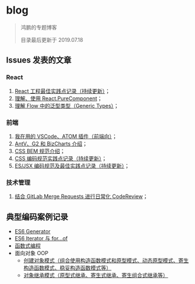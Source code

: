 # blog

> 鸿鹏的专题博客
>
> 目录最后更新于 2019.07.18

## Issues 发表的文章

### React

1. [React 工程最佳实践点记录（持续更新）](https://github.com/AnHongpeng/blog/issues/2)；
2. [理解、使用 React.PureComponent](https://github.com/AnHongpeng/blog/issues/5)；
3. [理解 Flow 中的泛型类型（Generic Types）](https://github.com/AnHongpeng/blog/issues/14)；

### 前端

1. [我在用的 VSCode、ATOM 插件（前端向）](https://github.com/AnHongpeng/blog/issues/1)；
2. [AntV、G2 和 BizCharts 介绍](https://github.com/AnHongpeng/blog/issues/4)；
3. [CSS BEM 规范介绍](https://github.com/AnHongpeng/blog/issues/6)；
4. [CSS 编码规范实践点记录（持续更新）](https://github.com/AnHongpeng/blog/issues/7)；
5. [ES/JSX 编码规范及最佳实践点记录（持续更新）](https://github.com/AnHongpeng/blog/issues/10)；

### 技术管理

1. [结合 GitLab Merge Requests 进行日常化 CodeReview](https://github.com/AnHongpeng/blog/issues/9)；

## 典型编码案例记录

* [ES6 Generator](https://github.com/AnHongpeng/blog/tree/master/typicalCase/es6-generator)
* [ES6 Iterator 与 for...of](https://github.com/AnHongpeng/blog/tree/master/typicalCase/es6-iterator-and-for-of)
* [函数式编程](https://github.com/AnHongpeng/blog/blob/master/typicalCase/fp/01-fp.js)
* 面向对象 OOP
  * [创建对象模式（组合使用构造函数模式和原型模式、动态原型模式、寄生构造函数模式、稳妥构造函数模式等）](https://github.com/AnHongpeng/blog/blob/master/typicalCase/oop/01-createObject.js)
  * [对象继承模式（原型式继承、寄生式继承、寄生组合式继承等）](https://github.com/AnHongpeng/blog/blob/master/typicalCase/oop/02-inherit.js)
